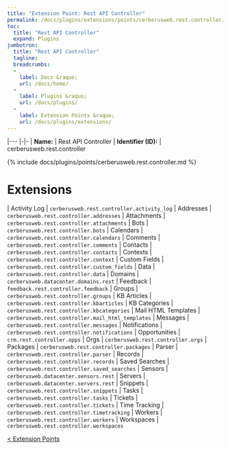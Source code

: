 ```yaml
---
title: "Extension Point: Rest API Controller"
permalink: /docs/plugins/extensions/points/cerberusweb.rest.controller/
toc:
  title: "Rest API Controller"
  expand: Plugins
jumbotron:
  title: "Rest API Controller"
  tagline: 
  breadcrumbs:
  -
    label: Docs &raquo;
    url: /docs/home/
  -
    label: Plugins &raquo;
    url: /docs/plugins/
  -
    label: Extension Points &raquo;
    url: /docs/plugins/extensions/
---
```


|---
|-|-
| **Name:** | Rest API Controller
| **Identifier (ID):** | cerberusweb.rest.controller

{% include docs/plugins/points/cerberusweb.rest.controller.md %}

# Extensions

| Activity Log | `cerberusweb.rest.controller.activity_log`
| Addresses | `cerberusweb.rest.controller.addresses`
| Attachments | `cerberusweb.rest.controller.attachments`
| Bots | `cerberusweb.rest.controller.bots`
| Calendars | `cerberusweb.rest.controller.calendars`
| Comments | `cerberusweb.rest.controller.comments`
| Contacts | `cerberusweb.rest.controller.contacts`
| Contexts | `cerberusweb.rest.controller.context`
| Custom Fields | `cerberusweb.rest.controller.custom_fields`
| Data | `cerberusweb.rest.controller.data`
| Domains | `cerberusweb.datacenter.domains.rest`
| Feedback | `feedback.rest.controller.feedback`
| Groups | `cerberusweb.rest.controller.groups`
| KB Articles | `cerberusweb.rest.controller.kbarticles`
| KB Categories | `cerberusweb.rest.controller.kbcategories`
| Mail HTML Templates | `cerberusweb.rest.controller.mail_html_templates`
| Messages | `cerberusweb.rest.controller.messages`
| Notifications | `cerberusweb.rest.controller.notifications`
| Opportunities | `crm.rest.controller.opps`
| Orgs | `cerberusweb.rest.controller.orgs`
| Packages | `cerberusweb.rest.controller.packages`
| Parser | `cerberusweb.rest.controller.parser`
| Records | `cerberusweb.rest.controller.records`
| Saved Searches | `cerberusweb.rest.controller.saved_searches`
| Sensors | `cerberusweb.datacenter.sensors.rest`
| Servers | `cerberusweb.datacenter.servers.rest`
| Snippets | `cerberusweb.rest.controller.snippets`
| Tasks | `cerberusweb.rest.controller.tasks`
| Tickets | `cerberusweb.rest.controller.tickets`
| Time Tracking | `cerberusweb.rest.controller.timetracking`
| Workers | `cerberusweb.rest.controller.workers`
| Workspaces | `cerberusweb.rest.controller.workspaces`

<div class="section-nav">
	<div class="left">
		<a href="/docs/plugins/extensions/#extension-points" class="prev">&lt; Extension Points</a>
	</div>
	<div class="right align-right">
	</div>
</div>
<div class="clear"></div>